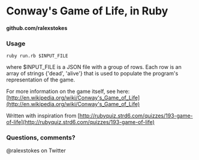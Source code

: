 # Conway's Game of Life, in Ruby

#### github.com/ralexstokes

### Usage

    ruby run.rb $INPUT_FILE

where $INPUT_FILE is a JSON file with a group of rows.
Each row is an array of strings {'dead', 'alive'} that is used to
populate the program's representation of the game.

For more information on the game itself, see here:
[http://en.wikipedia.org/wiki/Conway's_Game_of_Life](http://en.wikipedia.org/wiki/Conway's_Game_of_Life)

Written with inspiration from [http://rubyquiz.strd6.com/quizzes/193-game-of-life](http://rubyquiz.strd6.com/quizzes/193-game-of-life)

### Questions, comments?
@ralexstokes on Twitter